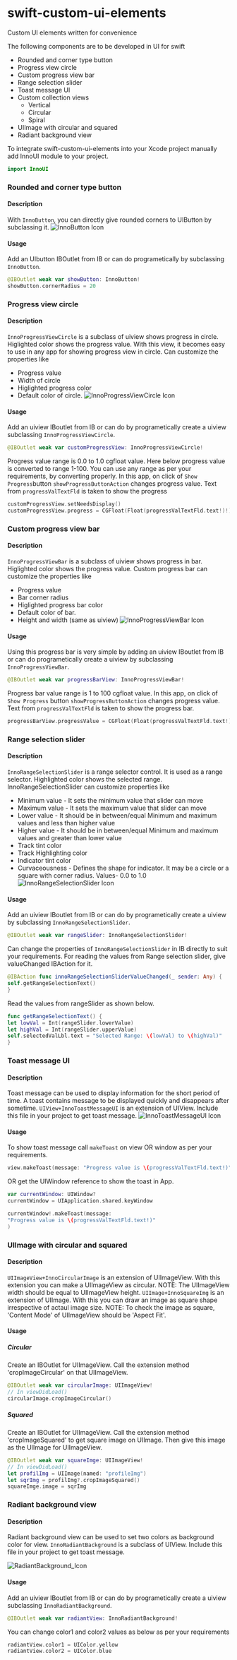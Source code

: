 # swift-custom-ui-elements
Custom UI elements written for convenience

The following components are to be developed in UI for swift

* Rounded and corner type button
* Progress view circle
* Custom progress view bar
* Range selection slider 
* Toast message UI
* Custom collection views
	* Vertical
	* Circular
	* Spiral
* UIImage with circular and squared
* Radiant background view

To integrate swift-custom-ui-elements into your Xcode project manually
add InnoUI module to your project.

```swift
import InnoUI
```

### Rounded and corner type button 
#### Description
With `InnoButton`, you can directly give rounded corners to UIButton by subclassing it.
![InnoButton Icon](Resources/InnoButton.png "InnoButton Icon")

#### Usage
Add an UIbutton IBOutlet from IB or can do programetically by subclassing `InnoButton`.    
```swift
@IBOutlet weak var showButton: InnoButton! 
showButton.cornerRadius = 20
```
### Progress view circle
#### Description
`InnoProgressViewCircle` is a subclass of uiview shows progress in circle. Higlighted color shows the progress value. With this view, it becomes easy to use in any app for showing progress view in circle. Can customize the properties like
* Progress value
* Width of circle
* Higlighted progress color
* Default color of circle.
![InnoProgressViewCircle Icon](Resources/InnoProgressViewCircle.png "InnoProgressViewCircle Icon")

#### Usage
Add an uiview IBoutlet from IB or can do by programetically create a uiview subclassing `InnoProgressViewCircle`.  
```swift
@IBOutlet weak var customProgressView: InnoProgressViewCircle!
```
Progress value range is 0.0 to 1.0 cgfloat value. Here below progress value is converted to range 1-100. You can use any range as per your requirements, by converting properly. In this app, on click of `Show Progress`button `showProgressButtonAction` changes progress value. Text from `progressValTextFld` is taken to show the progress 
```swift
customProgressView.setNeedsDisplay()
customProgressView.progress = CGFloat(Float(progressValTextFld.text!)!)/100
```
### Custom progress view bar

#### Description
`InnoProgressViewBar` is a subclass of uiview shows progress in bar. Higlighted color shows the progress value. Custom progress bar can customize the properties like
* Progress value
* Bar corner radius
* Higlighted progress bar color
* Default color of bar.
* Height and width (same as uiview)
![InnoProgressViewBar Icon](Resources/InnoProgressViewBar.png "InnoProgressViewBar Icon")

#### Usage
Using this progress bar is very simple by adding an uiview IBoutlet from IB or can do programetically create a uiview by subclassing `InnoProgressViewBar`. 

```swift
@IBOutlet weak var progressBarView: InnoProgressViewBar!
```

Progress bar value range is 1 to 100 cgfloat value. In this app, on click of `Show Progress` button `showProgressButtonAction` changes progress value. Text from `progressValTextFld` is taken to show the progress bar.

```swift
progressBarView.progressValue = CGFloat(Float(progressValTextFld.text!)!)
```

### Range selection slider
#### Description
`InnoRangeSelectionSlider` is a range selector control. It is used as a range selector. Highlighted color shows the selected range. InnoRangeSelectionSlider can customize properties like
* Minimum value - It sets the minimum value that slider can move 
* Maximum value - It sets the maximum value that slider can move
* Lower value - It should be in between/equal Minimum and maximum values and less than higher value 
* Higher value - It should be in between/equal Minimum and maximum values and greater than lower value
* Track tint color 
* Track Highlighting color
* Indicator tint color
* Curvaceousness - Defines the shape for indicator. It may be a circle or a square with corner radius. Values- 0.0 to 1.0
![InnoRangeSelectionSlider Icon](Resources/InnoRangeSelectionSlider.png "InnoRangeSelectionSlider Icon")

#### Usage
Add an uiview IBoutlet from IB or can do by programetically create a uiview by subclassing `InnoRangeSelectionSlider`.  
```swift
@IBOutlet weak var rangeSlider: InnoRangeSelectionSlider!
```
Can change the properties of `InnoRangeSelectionSlider` in IB directly to suit your requirements. For reading the values from Range selection slider, give valueChanged IBAction for it.
```swift
@IBAction func innoRangeSelectionSliderValueChanged(_ sender: Any) {
self.getRangeSelectionText()
}
```
Read the values from rangeSlider as shown below.
```swift
func getRangeSelectionText() {
let lowVal = Int(rangeSlider.lowerValue)
let highVal = Int(rangeSlider.upperValue)
self.selectedValLbl.text = "Selected Range: \(lowVal) to \(highVal)"
}
```
### Toast message UI
#### Description
Toast message can be used to display information for the short period of time. A toast contains message to be displayed quickly and disappears after sometime. `UIView+InnoToastMessageUI` is an extension of UIView. Include this file in your project to get toast message.
![InnoToastMessageUI Icon](Resources/InnoToastMessageUI.png "InnoToastMessageUI Icon")
#### Usage
To show toast message call `makeToast` on view OR window as per your requirements. 
```swift
view.makeToast(message: "Progress value is \(progressValTextFld.text!)")
```
OR get the UIWindow reference to show the toast in App. 
```swift
var currentWindow: UIWindow?
currentWindow = UIApplication.shared.keyWindow

currentWindow!.makeToast(message:
"Progress value is \(progressValTextFld.text!)"
)
```
### UIImage with circular and squared
#### Description
`UIImageView+InnoCircularImage` is an extension of UIImageView. With this extension you can make a UIImageView as circular. 
NOTE: The UIImageView width should be equal to UIImageView height. 
`UIImage+InnoSquareImg` is an extension of UIImage. With this you can draw an image as square shape irrespective of actaul image size. 
NOTE: To check the image as square, 'Content Mode' of UIImageView should be 'Aspect Fit'.
#### Usage
##### Circular
Create an IBOutlet for UIImageView. Call the extension method 'cropImageCircular' on that UIImageView.
```swift
@IBOutlet weak var circularImage: UIImageView!
// In viewDidLoad() 
circularImage.cropImageCircular()
```
##### Squared
Create an IBOutlet for UIImageView. Call the extension method 'cropImageSquared' to get square image on UIImage. Then give this image as the UIImage for UIImageView. 
```swift
@IBOutlet weak var squareImge: UIImageView!
// In viewDidLoad()
let profilImg = UIImage(named: "profileImg")
let sqrImg = profilImg?.cropImageSquared()
squareImge.image = sqrImg   
```
### Radiant background view
#### Description
Radiant background view can be used to set two colors as background color for view. `InnoRadiantBackground` is a subclass of UIView. Include this file in your project to get toast message.

![RadiantBackground_Icon](Resources/RadiantBackground.png "RadiantBackground Icon")
#### Usage
Add an uiview IBoutlet from IB or can do by programetically create a uiview subclassing `InnoRadiantBackground`.  
```swift
@IBOutlet weak var radiantView: InnoRadiantBackground!
```
You can change color1 and color2 values as below as per your requirements
```swift
radiantView.color1 = UIColor.yellow
radiantView.color2 = UIColor.blue
```



